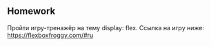 ##  Homework

Пройти игру-тренажёр на тему display: flex. Ссылка на игру ниже:
https://flexboxfroggy.com/#ru